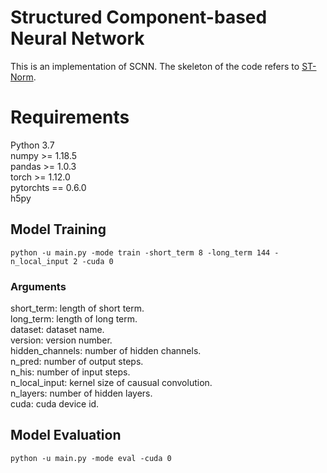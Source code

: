 # Structured Component-based Neural Network
This is an implementation of SCNN. The skeleton of the code refers to [ST-Norm](https://github.com/JLDeng/ST-Norm).

# Requirements
Python 3.7  
numpy >= 1.18.5  
pandas >= 1.0.3  
torch >= 1.12.0  
pytorchts == 0.6.0  
h5py

 
## Model Training
```
python -u main.py -mode train -short_term 8 -long_term 144 -n_local_input 2 -cuda 0
```
### Arguments 
short_term: length of short term.  
long_term: length of long term.  
dataset: dataset name.  
version: version number.  
hidden_channels: number of hidden channels.  
n_pred: number of output steps.  
n_his: number of input steps.  
n_local_input: kernel size of causual convolution.  
n_layers: number of hidden layers.  
cuda: cuda device id.  

## Model Evaluation
```
python -u main.py -mode eval -cuda 0
```
